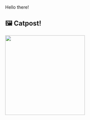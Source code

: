 Hello there!



## 🖼️ Catpost!

<sub>
    <img src="https://cdn2.thecatapi.com/images/regwLZ-cS.jpg" height="256">
</sub>

